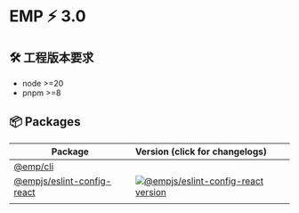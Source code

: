 # EMP ⚡ 3.0

## 🛠️ 工程版本要求 
+ node >=20
+ pnpm >=8

## 📦 Packages

| Package                                         | Version (click for changelogs)                                                                                                    |
| ----------------------------------------------- | :-------------------------------------------------------------------------------------------------------------------------------- |
| [@emp/cli](packages/cli)                           |                                     |
| [@empjs/eslint-config-react](packages/eslint-config-react) | [![@empjs/eslint-config-react version](https://img.shields.io/npm/v/@empjs/eslint-config-react.svg?label=%20)](packages/eslint-config-react/CHANGELOG.md) |
|            |               |